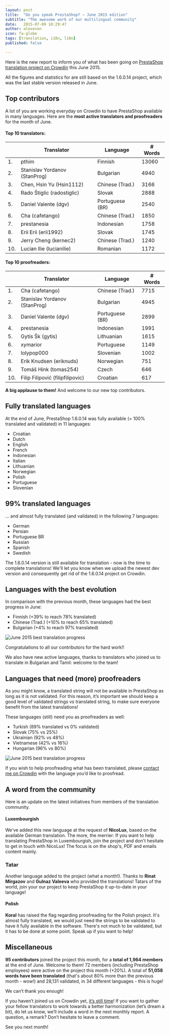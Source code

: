 ```yaml
---
layout: post
title:  "Do you speak PrestaShop? – June 2015 edition"
subtitle: "The awesome work of our multilingual community"
date:   2015-07-09 10:29:47
author: alexeven
icon: fa-globe
tags: [translation, i18n, l10n]
published: false

---
```



Here is the new report to inform you of what has been going on [PrestaShop translation project on Crowdin](https://crowdin.com/project/prestashop-official) this June 2015.

All the figures and statistics for are still based on the 1.6.0.14 project, which was the last stable version released in June.


## Top contributors

A lot of you are working everyday on Crowdin to have PrestaShop available in many languages. Here are the **most active translators and proofreaders** for the month of June.

#### Top 10 translators:

| |Translator | Language | # Words
|-|---------- | -------- | ----------------
 1. | pthim | Finnish  |13060
 2. | Stanislav Yordanov (StanProg) | Bulgarian |4940
 3. | Chen, Hsin Yu (Hsin1112) | Chinese (Trad.)| 3166
 4. | Rado Štiglic (radostiglic) | Slovak |2888
 5. | Daniel Valente (dgv) | Portuguese (BR) | 2540
 6. | Cha (cafetango) | Chinese (Trad.) |1850
 7. | prestanesia | Indonesian |1758
 8. | Erii Erii (erii1992) | Slovak |1745
 9. | Jerry Cheng (kernec2) | Chinese (Trad.) |1240
10. | Lucian Ilie (lucianilie) | Romanian |1172


#### Top 10 proofreaders:

| | Translator | Language | # Words
|-| ---------- | -------- | ----------------
 1. | Cha (cafetango) | Chinese (Trad.) |7715
 2. | Stanislav Yordanov (StanProg) | Bulgarian |4945
 3. | Daniel Valente (dgv) | Portuguese (BR) | 2899
 4. | prestanesia | Indonesian |1991
 5. | Gytis Šk (gytis) | Lithuanian | 1615
 6. | xymarior | Portuguese |1149
 7. | lolypop000 | Slovenian |1002
 8. | Erik Knudsen (eriknuds) | Norwegian |751
 9. | Tomáš Hink (tomas254) | Czech |646
10. | Filip Filipović (filipfilipovic) | Croatian |617

**A big applause to them!** And welcome to our new top contributors.


## Fully translated languages

At the end of June, PrestaShop 1.6.0.14 was fully available (= 100% translated and validated) in 11 languages:

* Croatian
* Dutch
* English
* French
* Indonesian
* Italian
* Lithuanian
* Norwegian
* Polish
* Portuguese
* Slovenian


## 99% translated languages

… and almost fully translated (and validated) in the following 7 languages:

* German
* Persian
* Portuguese BR
* Russian
* Spanish
* Swedish

The 1.6.0.14 version is still available for translation - now is the time to complete translations! We'll let you know when we upload the newest dev version and consequently get rid of the 1.6.0.14 project on Crowdin.

## Languages with the best evolution

In comparison with the previous month, these languages had the best progress in June:

* Finnish (+39% to reach 78% translated)
* Chinese (Trad.) (+10% to reach 65% translated)
* Bulgarian (+4% to reach 97% translated)

![June 2015 best translation progress](/assets/images/2015/06/Build_Crowdin_progress_june15.png)

Congratulations to all our contributors for the hard work!!

We also have new active languages, thanks to translators who joined us to translate in Bulgarian and Tamil: welcome to the team!


## Languages that need (more) proofreaders

As you might know, a translated string will not be available in PrestaShop as long as it is not validated. For this reason, it’s important we should keep a good level of validated strings vs translated string, to make sure everyone benefit from the latest translations!

These languages (still) need you as proofreaders as well:

* Turkish (89% translated vs 0% validated)
* Slovak (75% vs 25%)
* Ukrainian (92% vs 48%)
* Vietnamese (42% vs 16%)
* Hungarian (96% vs 80%)

![June 2015 best translation progress](/assets/images/2015/06/Build_Crowdin_proofreading_june15.png)

If you wish to help proofreading what has been translated, please [contact me on Crowdin](https://crowdin.com/profile/alex-even) with the language you’d like to proofread.



## A word from the community

Here is an update on the latest initiatives from members of the translation community.

#### Luxembourgish
We've added this new language at the request of **NicoLux**, based on the available German translation. The more, the merrier: If you want to help translating PrestaShop in Luxembourgish, join the project and don't hesitate to get in touch with NicoLux! The focus is on the shop's, PDF and emails content mainly.

### Tatar
Another language added to the project (what a month!). Thanks to **Rinat Mirgazov** and **Gulnaz Valeeva** who provided the translations!
Tatars of the world, join your our project to keep PrestaShop it up-to-date in your language!

#### Polish
**Koral** has raised the flag regarding proofreading for the Polish project. It's almost fully translated, we would just need the strings to be validated to have it fully available in the software. There's not much to be validated, but it has to be done at some point. Speak up if you want to help!


## Miscellaneous
**95 contributors** joined the project this month, for a **total of 1,964 members** at the end of June. Welcome to them!
72 members (including PrestaShop employees) were active on the project this month (+20%).
A total of **51,058 words have been translated** (that's about 80% more than the previous month - wow!) and 28,131 validated, in 34 different languages - this is huge!

We can’t thank you enough!

If you haven’t joined us on Crowdin yet, [it’s still time](https://crowdin.com/project/prestashop-official)!
If you want to gather your fellow translators to work towards a better harmonization (let’s dream a bit), do let us know, we’ll include a word in the next monthly report.
A question, a remark? Don’t hesitate to leave a comment.

See you next month!

